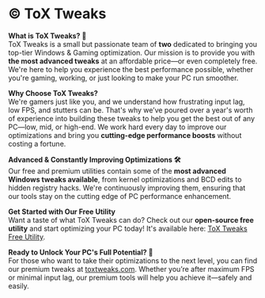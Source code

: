 # © ToX Tweaks

**What is ToX Tweaks? 🤔**  
ToX Tweaks is a small but passionate team of **two** dedicated to bringing you top-tier Windows & Gaming optimization. Our mission is to provide you with **the most advanced tweaks** at an affordable price—or even completely free. We're here to help you experience the best performance possible, whether you're gaming, working, or just looking to make your PC run smoother.

**Why Choose ToX Tweaks?**  
We're gamers just like you, and we understand how frustrating input lag, low FPS, and stutters can be. That's why we’ve poured over a year's worth of experience into building these tweaks to help you get the best out of any PC—low, mid, or high-end. We work hard every day to improve our optimizations and bring you **cutting-edge performance boosts** without costing a fortune.

**Advanced & Constantly Improving Optimizations 🛠️**  
Our free and premium utilities contain some of the **most advanced Windows tweaks available**, from kernel optimizations and BCD edits to hidden registry hacks. We're continuously improving them, ensuring that our tools stay on the cutting edge of PC performance enhancement.

**Get Started with Our Free Utility**  
Want a taste of what ToX Tweaks can do? Check out our **open-source free utility** and start optimizing your PC today! It's available here: [ToX Tweaks Free Utility](https://github.com/YourRepoLink).

**Ready to Unlock Your PC's Full Potential? 🚀**  
For those who want to take their optimizations to the next level, you can find our premium tweaks at [toxtweaks.com](https://toxtweaks.com). Whether you’re after maximum FPS or minimal input lag, our premium tools will help you achieve it—safely and easily.
